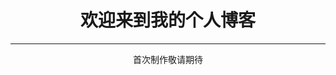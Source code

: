 <html>
<head>
<meta charset="utf-8">
</head>

<body>
	<h1 align="center">欢迎来到我的个人博客</h1>
	<hr>
	<p align="center">首次制作敬请期待</p>
</body>
</html>
